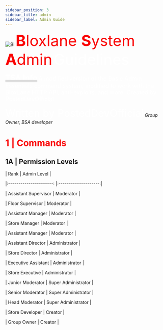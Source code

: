 ```yaml
---
sidebar_position: 3
sidebar_title: admin
sidebar_label: Admin Guide
---
```



![Bl](https://bloxlane.devs-stuff.me/assets/img/bag.png)  <font  color='#fa0000' size='20'> **B**loxlane **S**ystem **A**dmin</font>
<font  color='#ffffff' size='20'> Guidelines</font>


<u><font  color='#ffffff' size='5'>**TSA Info**</font></u>
<font  color='#ffffff' size='4'>A modified version of the Basic Admin Essentials command system, modified to work with the BloxLane HTTP API, anti-exploits, and more. Created by PostedDevOfficial</font>



<font  color='#ffffff' size='6'> Written by PostedDevOfficial</font>
*Group Owner, BSA developer*

# <font color='#fa0000'>1 | Commands</font>
## 1A | Permission Levels



| Rank |  Admin Level |

|:----------------------:  |:--------------------:|

| Assistant Supervisor | Moderator |

| Floor Supervisor | Moderator  |

| Assistant Manager | Moderator  |

| Store Manager | Moderator  |

| Assistant Manager | Moderator  |

| Assistant Director | Administrator |

| Store Director | Administrator |

| Executive Assistant | Administrator |

| Store Executive | Administrator |

| Junior Moderator | Super Administrator |

| Senior Moderator | Super Administrator |

| Head Moderator | Super Administrator |

| Store Developer | Creator |

| Group Owner | Creator |
